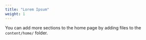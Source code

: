```yaml
---
title: "Lorem Ipsum"
weight: 1
---
```


You can add more sections to the home page by adding files to the `content/home/` folder.
